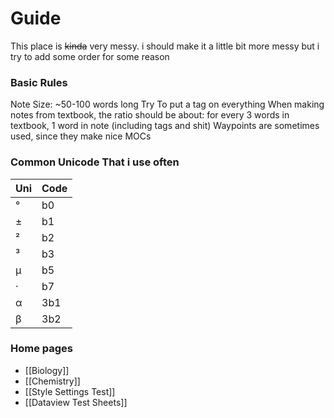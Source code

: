 # Guide 

This place is ~~kinda~~ very messy. i should make it a little bit more messy but i try to add some order for some reason

### Basic Rules
Note Size: ~50-100 words long
Try To put a tag on everything
When making notes from textbook, the ratio should be about:
for every 3 words in textbook, 1 word in note (including tags and shit)
Waypoints are sometimes used, since they make nice MOCs
### Common Unicode That i use often
| Uni | Code |
| --- | ---- |
| °   | b0   |
| ±   | b1   |
| ²   | b2   |
| ³   | b3   |
| µ   | b5   |
| ·   | b7   |
| α   | 3b1  |
| β   | 3b2  |

### Home pages
- [[Biology]]
- [[Chemistry]]
- [[Style Settings Test]]
- [[Dataview Test Sheets]]